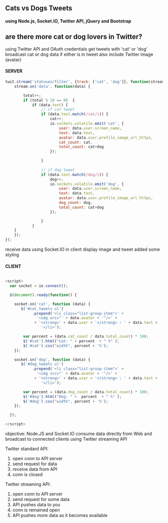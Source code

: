 ## Cats vs Dogs Tweets
#### using Node.js, Socket.IO, Twitter API, jQuery and Bootstrap

## are there more cat or dog lovers in Twitter?


using Twitter API and OAuth credentials
get tweets with 'cat' or 'dog'
broadcast cat or dog data if either is in tweet
also include Twitter image (avatar)


#### SERVER

```javascript
twit.stream('statuses/filter', {track: ['cat', 'dog']}, function(stream) {
	stream.on('data', function(data) {

		total++;	
		if (total % 10 == 0)  {
			if (data.text) {
				// if cat tweet
				if (data.text.match(/cat/i)) {
					cat++;
					io.sockets.volatile.emit('cat', {
						user: data.user.screen_name,
						text: data.text,
						avatar: data.user.profile_image_url_https,
						cat_count: cat,
						total_count: cat+dog
					});

				}
				
				// if dog tweet
				if (data.text.match(/dog/i)) {
					dog++;
					io.sockets.volatile.emit('dog', {
						user: data.user.screen_name,
						text: data.text,
						avatar: data.user.profile_image_url_https,
						dog_count: dog,
						total_count: cat+dog
					});

				}
			}
	}
	});
});

```

receive data using Socket.IO in client
display image and tweet
added some styling


#### CLIENT

```javascript

<script>
  var socket = io.connect();

  $(document).ready(function() {

    socket.on('cat', function (data) {
       $('#cat_tweets ul')
            .prepend('<li class="list-group-item">' + 
              '<img src="' + data.avatar + '"/>' +
             + '<strong>' + data.user + '</strong> : ' + data.text + 
                '</li>');

        var percent = (data.cat_count / data.total_count) * 100;
        $('#cat').html("Cat: " + percent  + " %" );
        $('#cat').css("width", percent + '%');            
    });

    socket.on('dog', function (data) {
       $('#dog_tweets ul')
            .prepend('<li class="list-group-item">' + 
              '<img src="' + data.avatar + '"/>' +
             + '<strong>' + data.user + '</strong> : ' + data.text + 
                '</li>'); 

        var percent = (data.dog_count / data.total_count) * 100;
        $('#dog').html("Dog: " +  percent  + " %" );
        $('#dog').css("width", percent + '%');
    });

  });

</script>
```



objective: Node.JS and Socket.IO consume data directly from Web
and broadcast to connected clients
using Twitter streaming API

Twitter standard API:
1. open conn to API server
2. send request for data
3. receive data from API
4. conn is closed


Twitter streaming API:
1. open conn to API server
2. send request for some data
3. API pushes data to you
4. conn is remained open
5. API pushes more data as it becomes available

